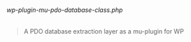 ###### wp-plugin-mu-pdo-database-class.php

> A PDO database extraction layer as a mu-plugin for WP
